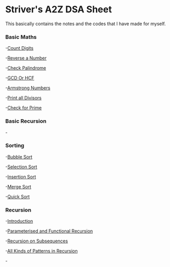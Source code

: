 # Striver's A2Z DSA Sheet 

This basically contains the notes and the codes that I have made for myself.


### Basic Maths

-[Count Digits](Basic_Maths/count_digits.cpp)

-[Reverse a Number](Basic_Maths/reverse_number.cpp)

-[Check Palindrome](Basic_Maths/check_palindrome.cpp)

-[GCD Or HCF](Basic_Maths/gcd_or_hcf.cpp)

-[Armstrong Numbers](Basic_Maths/armstrong_numbers.cpp)

-[Print all Divisors](Basic_Maths/print_all_divisors.cpp)

-[Check for Prime](Basic_Maths/check_for_prime.cpp)


### Basic Recursion

-[]()


### Sorting

-[Bubble Sort]()

-[Selection Sort]()

-[Insertion Sort]()

-[Merge Sort](Sorting/merge_sort.cpp)

-[Quick Sort]()


### Recursion

-[Introduction](Recursion/intro.cpp)

-[Parameterised and Functional Recursion](Recursion/parameterised_and_functional_recursion.cpp)

-[Recursion on Subsequences](Recursion/recursion_on_subsequences.cpp)

-[All Kinds of Patterns in Recursion](Recursion/printing_subsequences_whose_sum_is_K.cpp)

-[](Recursion/.cpp)


